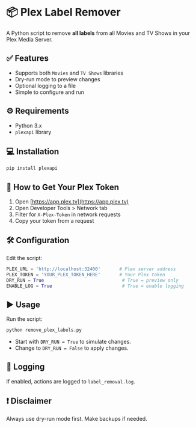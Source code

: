 # 📦 Plex Label Remover

A Python script to remove **all labels** from all Movies and TV Shows in your Plex Media Server.

## ✅ Features

- Supports both `Movies` and `TV Shows` libraries
- Dry-run mode to preview changes
- Optional logging to a file
- Simple to configure and run

## ⚙️ Requirements

- Python 3.x
- `plexapi` library

## 💻 Installation

```bash
pip install plexapi
```

## 🔑 How to Get Your Plex Token

1. Open [https://app.plex.tv](https://app.plex.tv)
2. Open Developer Tools > Network tab
3. Filter for `X-Plex-Token` in network requests
4. Copy your token from a request

## 🛠️ Configuration

Edit the script:

```python
PLEX_URL = 'http://localhost:32400'       # Plex server address
PLEX_TOKEN = 'YOUR_PLEX_TOKEN_HERE'       # Your Plex token
DRY_RUN = True                             # True = preview only
ENABLE_LOG = True                          # True = enable logging
```

## ▶️ Usage

Run the script:

```bash
python remove_plex_labels.py
```

- Start with `DRY_RUN = True` to simulate changes.
- Change to `DRY_RUN = False` to apply changes.

## 📄 Logging

If enabled, actions are logged to `label_removal.log`.

## ❗ Disclaimer

Always use dry-run mode first. Make backups if needed.
